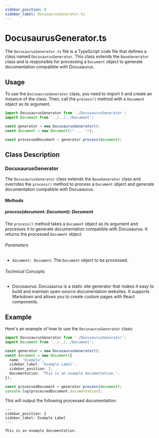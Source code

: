 ```yaml
---
sidebar_position: 0
sidebar_label: DocusaurusGenerator.ts
---
```


# DocusaurusGenerator.ts

The `DocusaurusGenerator.ts` file is a TypeScript code file that defines a class named `DocusaurusGenerator`. This class extends the `BaseGenerator` class and is responsible for processing a `Document` object to generate documentation compatible with Docusaurus.

## Usage

To use the `DocusaurusGenerator` class, you need to import it and create an instance of the class. Then, call the `process()` method with a `Document` object as its argument.

```typescript
import DocusaurusGenerator from './DocusaurusGenerator';
import Document from '../../../Document';

const generator = new DocusaurusGenerator();
const document = new Document(/* ... */);

const processedDocument = generator.process(document);
```

## Class Description

### DocusaurusGenerator

The `DocusaurusGenerator` class extends the `BaseGenerator` class and overrides the `process()` method to process a `Document` object and generate documentation compatible with Docusaurus.

#### Methods

##### process(document: Document): Document

The `process()` method takes a `Document` object as its argument and processes it to generate documentation compatible with Docusaurus. It returns the processed `Document` object.

###### Parameters

- `document: Document`: The `Document` object to be processed.

###### Technical Concepts

- Docusaurus: Docusaurus is a static site generator that makes it easy to build and maintain open-source documentation websites. It supports Markdown and allows you to create custom pages with React components.

## Example

Here's an example of how to use the `DocusaurusGenerator` class:

```typescript
import DocusaurusGenerator from './DocusaurusGenerator';
import Document from '../../../Document';

const generator = new DocusaurusGenerator();
const document = new Document({
  name: 'Example',
  sidebar_label: 'Example Label',
  sidebar_position: 2,
  documentation: 'This is an example documentation.',
});

const processedDocument = generator.process(document);
console.log(processedDocument.documentation);
```

This will output the following processed documentation:

```
---
sidebar_position: 2
sidebar_label: Example Label
---

This is an example documentation.
```